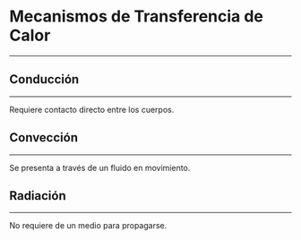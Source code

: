 # Mecanismos de Transferencia de Calor
***
## Conducción
***
Requiere contacto directo entre los cuerpos.

## Convección
***
Se presenta a través de un fluido en movimiento.

## Radiación
***
No requiere de un medio para propagarse.